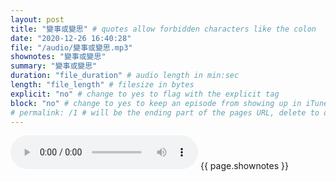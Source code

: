 ```yaml
---
layout: post
title: "變事或變思" # quotes allow forbidden characters like the colon
date: "2020-12-26 16:40:28"
file: "/audio/變事或變思.mp3"
shownotes: "變事或變思"
summary: "變事或變思"
duration: "file_duration" # audio length in min:sec
length: "file_length" # filesize in bytes
explicit: "no" # change to yes to flag with the explicit tag
block: "no" # change to yes to keep an episode from showing up in iTunes
# permalink: /1 # will be the ending part of the pages URL, delete to default to the title
---
```


<audio controls>
<source src="{{site.url}}{{site.baseurl}}{{ page.file }}" type="audio/x-mp3">
Your browser does not support the audio element.
</audio>
{{ page.shownotes }}
